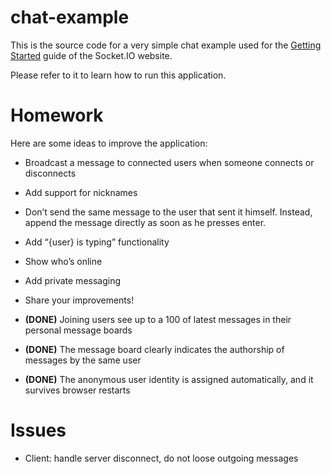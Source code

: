 # chat-example

This is the source code for a very simple chat example used for 
the [Getting Started](http://socket.io/get-started/chat/) guide 
of the Socket.IO website.

Please refer to it to learn how to run this application.

# Homework

Here are some ideas to improve the application:

  - Broadcast a message to connected users when someone connects or disconnects
  - Add support for nicknames
  - Don’t send the same message to the user that sent it himself. Instead, append the message directly as soon as he presses enter.
  - Add “{user} is typing” functionality
  - Show who’s online
  - Add private messaging
  - Share your improvements!

  - __(DONE)__ Joining users see up to a 100 of latest messages in their personal message boards
  - __(DONE)__ The message board clearly indicates the authorship of messages by the same user
  - __(DONE)__ The anonymous user identity is assigned automatically, and it survives browser restarts

# Issues

  - Client: handle server disconnect, do not loose outgoing messages
